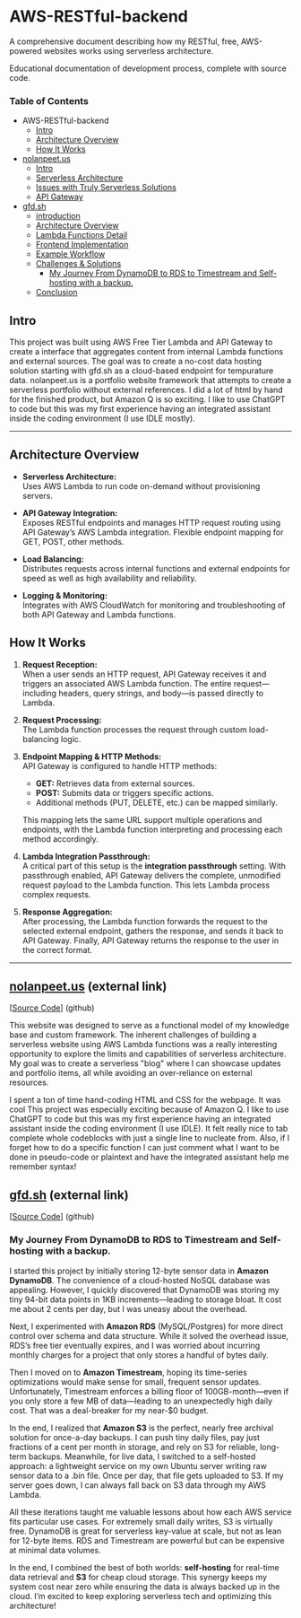 # AWS-RESTful-backend

A comprehensive document describing how my RESTful, free, AWS-powered websites works using serverless architecture.  

Educational documentation of development process, complete with source code.

### Table of Contents
- AWS-RESTful-backend
  - [Intro](#intro)
  - [Architecture Overview](#architecture-overview)
  - [How It Works](#how-it-works)
- [nolanpeet.us](#nolanpeetus-external-link)
  - [Intro](https://github.com/NolieRavioli/AWS-RESTful-backend/tree/main/website-nolanpeet_us#intro)
  - [Serverless Architecture](https://github.com/NolieRavioli/AWS-RESTful-backend/tree/main/website-nolanpeet_us#serverless-architecture)
  - [Issues with Truly Serverless Solutions](https://github.com/NolieRavioli/AWS-RESTful-backend/tree/main/website-nolanpeet_us#issues-with-truly-serverless-solutions)
  - [API Gateway](https://github.com/NolieRavioli/AWS-RESTful-backend/tree/main/website-nolanpeet_us#issues-with-truly-serverless-solutions)
- [gfd.sh](#gfdsh-external-link)
  - [introduction](https://github.com/NolieRavioli/AWS-RESTful-backend/tree/main/gfd.sh#introduction)
  - [Architecture Overview](https://github.com/NolieRavioli/AWS-RESTful-backend/tree/main/gfd.sh#architecture-overview)
  - [Lambda Functions Detail](https://github.com/NolieRavioli/AWS-RESTful-backend/tree/main/gfd.sh#lambda-functions-detail)
  - [Frontend Implementation](https://github.com/NolieRavioli/AWS-RESTful-backend/tree/main/gfd.sh#frontend-implementation)
  - [Example Workflow](https://github.com/NolieRavioli/AWS-RESTful-backend/tree/main/gfd.sh#example-workflow)
  - [Challenges & Solutions](https://github.com/NolieRavioli/AWS-RESTful-backend/tree/main/gfd.sh#challenges--solutions)
    - [My Journey From DynamoDB to RDS to Timestream and Self-hosting with a backup.](https://github.com/NolieRavioli/AWS-RESTful-backend/tree/main/gfd.sh#my-journey-from-dynamodb-to-rds-to-timestream-and-self-hosting-with-a-backup)
  - [Conclusion](https://github.com/NolieRavioli/AWS-RESTful-backend/tree/main/gfd.sh#my-journey-from-dynamodb-to-rds-to-timestream-and-self-hosting-with-a-backup)

## Intro

This project was built using AWS Free Tier Lambda and API Gateway to create a interface that aggregates content from internal Lambda functions and external sources. The goal was to create a no-cost data hosting solution starting with gfd.sh as a cloud-based endpoint for tempurature data. nolanpeet.us is a portfolio website framework that attempts to create a serverless portfolio without external references. I did a lot of html by hand for the finished product, but Amazon Q is so exciting. I like to use ChatGPT to code but this was my first experience having an integrated assistant inside the coding environment (I use IDLE mostly).

---
## Architecture Overview

- **Serverless Architecture:**  
  Uses AWS Lambda to run code on-demand without provisioning servers.

- **API Gateway Integration:**  
  Exposes RESTful endpoints and manages HTTP request routing using API Gateway’s AWS Lambda integration. Flexible endpoint mapping for GET, POST, other methods.

- **Load Balancing:**  
  Distributes requests across internal functions and external endpoints for speed as well as high availability and reliability.

- **Logging & Monitoring:**  
  Integrates with AWS CloudWatch for monitoring and troubleshooting of both API Gateway and Lambda functions.

## How It Works

1. **Request Reception:**  
   When a user sends an HTTP request, API Gateway receives it and triggers an associated AWS Lambda function. The entire request—including headers, query strings, and body—is passed directly to Lambda.

2. **Request Processing:**  
   The Lambda function processes the request through custom load-balancing logic.

3. **Endpoint Mapping & HTTP Methods:**  
   API Gateway is configured to handle HTTP methods:
   - **GET:** Retrieves data from external sources.
   - **POST:** Submits data or triggers specific actions.
   - Additional methods (PUT, DELETE, etc.) can be mapped similarly.
   
   This mapping lets the same URL support multiple operations and endpoints, with the Lambda function interpreting and processing each method accordingly.

4. **Lambda Integration Passthrough:**  
   A critical part of this setup is the **integration passthrough** setting. With passthrough enabled, API Gateway delivers the complete, unmodified request payload to the Lambda function. This lets Lambda process complex requests.

5. **Response Aggregation:**  
   After processing, the Lambda function forwards the request to the selected external endpoint, gathers the response, and sends it back to API Gateway. Finally, API Gateway returns the response to the user in the correct format.
---
## [nolanpeet.us](https://nolanpeet.us) (external link)  
[[Source Code](https://github.com/NolieRavioli/AWS-RESTful-backend/tree/main/website-nolanpeet_us)] (github)

This website was designed to serve as a functional model of my knowledge base and custom framework. The inherent challenges of building a serverless website using AWS Lambda functions was a really interesting
opportunity to explore the limits and capabilities of serverless architecture. My goal was to create a serverless "blog" where I can showcase updates and portfolio items, all while avoiding an over-reliance on external resources.

I spent a ton of time hand-coding HTML and CSS for the webpage. It was cool  This project was especially exciting because of Amazon Q. I like to use ChatGPT to code but this was my first experience having an integrated assistant 
inside the coding environment (I use IDLE). It felt really nice to tab complete whole codeblocks with just a single line to nucleate from. Also, if I forget how to do a specific function I can just comment what I want to be done in
pseudo-code or plaintext and have the integrated assistant help me remember syntax!

## [gfd.sh](https://gfd.sh/) (external link)
[[Source Code](https://github.com/NolieRavioli/AWS-RESTful-backend/tree/main/gfd.sh)] (github)

### My Journey From DynamoDB to RDS to Timestream and Self-hosting with a backup.

I started this project by initially storing 12-byte sensor data in **Amazon DynamoDB**. The convenience of a cloud-hosted NoSQL database was appealing. However, I quickly discovered that DynamoDB was storing my tiny 94-bit data points in 1KB increments—leading to storage bloat. It cost me about 2 cents per day, but I was uneasy about the overhead. 

Next, I experimented with **Amazon RDS** (MySQL/Postgres) for more direct control over schema and data structure. While it solved the overhead issue, RDS’s free tier eventually expires, and I was worried about incurring monthly charges for a project that only stores a handful of bytes daily.

Then I moved on to **Amazon Timestream**, hoping its time-series optimizations would make sense for small, frequent sensor updates. Unfortunately, Timestream enforces a billing floor of 100GB-month—even if you only store a few MB of data—leading to an unexpectedly high daily cost. That was a deal-breaker for my near-$0 budget.

In the end, I realized that **Amazon S3** is the perfect, nearly free archival solution for once-a-day backups. I can push tiny daily files, pay just fractions of a cent per month in storage, and rely on S3 for reliable, long-term backups. Meanwhile, for live data, I switched to a self-hosted approach: a lightweight service on my own Ubuntu server writing raw sensor data to a .bin file. Once per day, that file gets uploaded to S3. If my server goes down, I can always fall back on S3 data through my AWS Lambda.

All these iterations taught me valuable lessons about how each AWS service fits particular use cases. For extremely small daily writes, S3 is virtually free. DynamoDB is great for serverless key-value at scale, but not as lean for 12-byte items. RDS and Timestream are powerful but can be expensive at minimal data volumes.

In the end, I combined the best of both worlds: **self-hosting** for real-time data retrieval and **S3** for cheap cloud storage. This synergy keeps my system cost near zero while ensuring the data is always backed up in the cloud. I’m excited to keep exploring serverless tech and optimizing this architecture!
